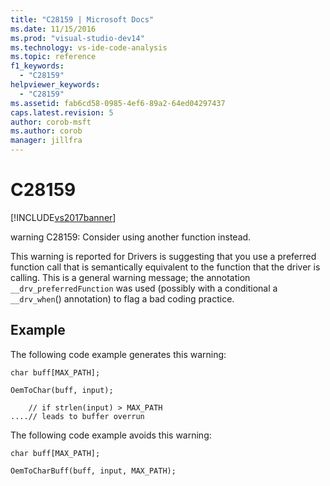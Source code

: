```yaml
---
title: "C28159 | Microsoft Docs"
ms.date: 11/15/2016
ms.prod: "visual-studio-dev14"
ms.technology: vs-ide-code-analysis
ms.topic: reference
f1_keywords: 
  - "C28159"
helpviewer_keywords: 
  - "C28159"
ms.assetid: fab6cd58-0985-4ef6-89a2-64ed04297437
caps.latest.revision: 5
author: corob-msft
ms.author: corob
manager: jillfra
---
```

# C28159
[!INCLUDE[vs2017banner](../includes/vs2017banner.md)]

warning C28159: Consider using another function instead.  
  
 This warning is reported for Drivers is suggesting that you use a preferred function call that is semantically equivalent to the function that the driver is calling. This is a general warning message; the annotation `__drv_preferredFunction` was used (possibly with a conditional a `__drv_when`() annotation) to flag a bad coding practice.  
  
## Example  
 The following code example generates this warning:  
  
```  
char buff[MAX_PATH];  
  
OemToChar(buff, input);  
  
    // if strlen(input) > MAX_PATH  
....// leads to buffer overrun  
```  
  
 The following code example avoids this warning:  
  
```  
char buff[MAX_PATH];  
  
OemToCharBuff(buff, input, MAX_PATH);  
```
